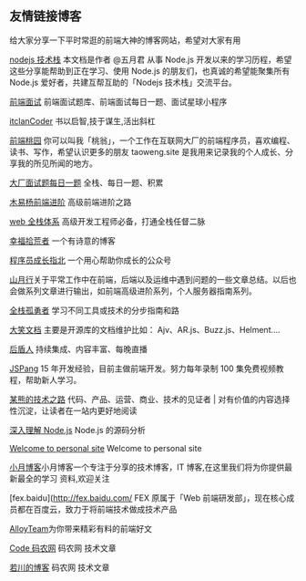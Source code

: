 ## 友情链接博客

给大家分享一下平时常逛的前端大神的博客网站，希望对大家有用

[nodejs 技术栈](https://www.nodejs.red/#/) 本文档是作者 @五月君 从事 Node.js 开发以来的学习历程，希望这些分享能帮助到正在学习、使用 Node.js 的朋友们，也真诚的希望能聚集所有 Node.js 爱好者，共建互帮互助的「Nodejs 技术栈」交流平台。

[前端面试](https://lgwebdream.github.io/FE-Interview/) 前端面试题库、前端面试每日一题、面试星球小程序

[itclanCoder](https://coder.itclan.cn/) 书以启智,技于谋生,活出斜杠

[前端桃园](https://www.taoweng.site/) 你可以叫我「桃翁」，一个工作在互联网大厂的前端程序员，喜欢编程、读书、写作，希望认识更多的朋友 taoweng.site 是我用来记录我的个人成长、分享我的所见所闻的地方。

[大厂面试题每日一题](https://q.shanyue.tech/) 全栈、每日一题、积累

[木易杨前端进阶](https://muyiy.cn/) 高级前端进阶之路

[web 全栈体系](https://js.youliaowu.com/) 高级开发工程师必备，打通全栈任督二脉

[幸福拾荒者](https://xflihaibo.github.io/docs/#/) 一个有诗意的博客

[ 程序员成长指北](http://www.inode.club/) 一个用心帮助你成长的公众号

[ 山月行](https://shanyue.tech/)关于平常工作中在前端，后端以及运维中遇到问题的一些文章总结。以后也会做系列文章进行输出，如前端高级进阶系列，个人服务器指南系列。

[ 全栈孤勇者](http://www.fullstack.ren/) 学习不同工具或技术的分步指南和路

[大笑文档](http://www.febeacon.com/) 主要是开源库的文档维护比如： Ajv、AR.js、Buzz.js、Helment....

[后盾人](https://doc.houdunren.com/) 持续集成、内容丰富、每晚直播

[JSPang](https://jspang.com/) 15 年开发经验，目前主做前端开发。努力每年录制 100 集免费视频教程，帮助新人学习。

[某熊的技术之路](https://ng-tech.icu/) 代码、产品、运营、商业、技术的见证者 | 对有价值的内容选择性沉淀，让读者在一站内更好地阅读

[深入理解 Node.js](https://yjhjstz.gitbooks.io/deep-into-node/content/) Node.js 的源码分析

[Welcome to personal site](https://lq782655835.github.io/blogs/) Welcome to personal site

[小月博客](https://www.aliyue.net/category/book/page/2)小月博客一个专注于分享的技术博客，IT 博客,在这里我们将为你提供最新最全的学习 资料,欢迎关注

[fex.baidu](http://fex.baidu.com/ FEX 原属于「Web 前端研发部」，现在核心成员都在百度云，致力于将前端技术做成技术产品

[AlloyTeam](http://www.alloyteam.com/)为你带来精彩有料的前端好文

[ Code 码农网](https://www.codercto.com/) 码农网 技术文章

[ 若川的博客](https://lxchuan12.gitee.io/) 码农网 技术文章
